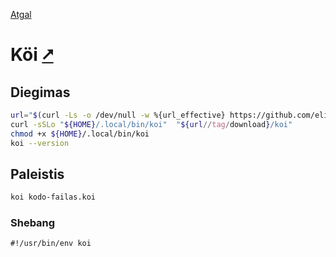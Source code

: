 [Atgal](./readme.md)

# Köi [&#x2B67;](https://koi-lang.dev/)

## Diegimas

```bash
url="$(curl -Ls -o /dev/null -w %{url_effective} https://github.com/eliaperantoni/Koi/releases/latest)"
curl -sSLo "${HOME}/.local/bin/koi"  "${url//tag/download}/koi"
chmod +x ${HOME}/.local/bin/koi
koi --version
```

## Paleistis

```bash
koi kodo-failas.koi
```

### Shebang

```shebang
#!/usr/bin/env koi
```
